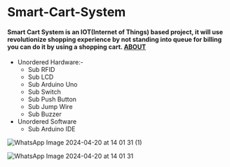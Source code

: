 # Smart-Cart-System

#### Smart Cart System is an IOT(Internet of Things) based project, it will use revolutionize shopping experience by not standing into queue for billing you can do it by using a shopping cart. [ABOUT](https://abhixak.github.io/Cartify/about.html)
* Unordered Hardware:-
  * Sub RFID
  * Sub LCD
  * Sub Arduino Uno
  * Sub Switch
  * Sub Push Button
  * Sub Jump Wire
  * Sub Buzzer
* Unordered Software
  * Sub Arduino IDE

![WhatsApp Image 2024-04-20 at 14 01 31 (1)](https://github.com/khushboogup/Smart-Cart-System/assets/120629683/b774113f-a017-4053-a6cd-848c95db2850)

![WhatsApp Image 2024-04-20 at 14 01 31](https://github.com/khushboogup/Smart-Cart-System/assets/120629683/62e8c1ab-9c2f-4281-8d73-799a004dbf8c)

